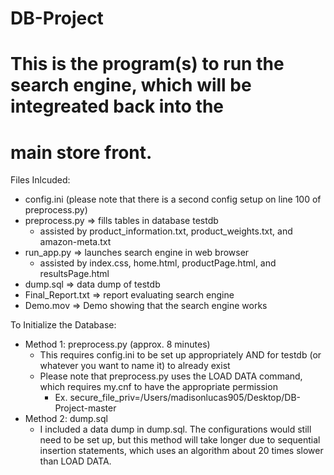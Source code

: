 # DB-Project

# This is the program(s) to run the search engine, which will be integreated back into the 
# main store front.

Files Inlcuded:
* config.ini (please note that there is a second config setup on line 100 of preprocess.py)
* preprocess.py => fills tables in database testdb
	* assisted by product_information.txt, product_weights.txt, and amazon-meta.txt
* run_app.py => launches search engine in web browser
	* assisted by index.css, home.html, productPage.html, and resultsPage.html
* dump.sql => data dump of testdb
* Final_Report.txt => report evaluating search engine
* Demo.mov => Demo showing that the search engine works


To Initialize the Database:
* Method 1: preprocess.py (approx. 8 minutes)
	* This requires config.ini to be set up appropriately AND for testdb (or whatever you want to name it) to already exist
	* Please note that preprocess.py uses the LOAD DATA command, which requires my.cnf to have the appropriate permission
		* Ex. secure_file_priv=/Users/madisonlucas905/Desktop/DB-Project-master
* Method 2: dump.sql
	* I included a data dump in dump.sql. The configurations would still need to be set up, but this method will take longer due to sequential insertion statements, which uses an algorithm about 20 times slower than LOAD DATA.
